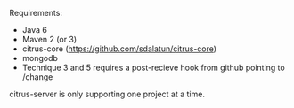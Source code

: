 
Requirements:
- Java 6
- Maven 2 (or 3)
- citrus-core (https://github.com/sdalatun/citrus-core)
- mongodb
- Technique 3 and 5 requires a post-recieve hook from github pointing to <url to running citrus-server>/change 

citrus-server is only supporting one project at a time.
